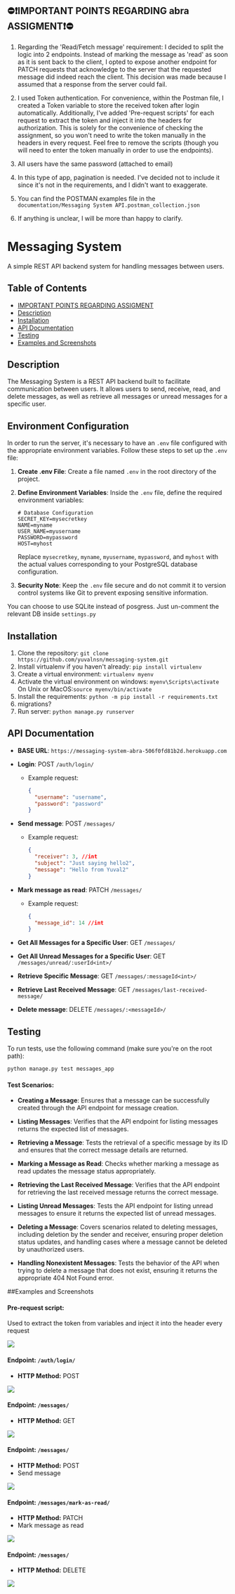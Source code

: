 ## ️⛔❗️IMPORTANT POINTS REGARDING abra ASSIGMENT❗️⛔️

1. Regarding the 'Read/Fetch message' requirement: I decided to split the logic into 2 endpoints. Instead of marking the message as 'read' as soon as it is sent back to the client, I opted to expose another endpoint for PATCH requests that acknowledge to the server that the requested message did indeed reach the client. This decision was made because I assumed that a response from the server could fail.


2. I used Token authentication. For convenience, within the Postman file, I created a Token variable to store the received token after login automatically. Additionally, I've added 'Pre-request scripts' for each request to extract the token and inject it into the headers for authorization. This is solely for the convenience of checking the assignment, so you won't need to write the token manually in the headers in every request. Feel free to remove the scripts (though you will need to enter the token manually in order to use the endpoints).


3. All users have the same password (attached to email)


4. In this type of app, pagination is needed. I've decided not to include it since it's not in the requirements, and I didn't want to exaggerate.


5. You can find the POSTMAN examples file in the `documentation/Messaging System API.postman_collection.json`


7. If anything is unclear, I will be more than happy to clarify.


# Messaging System

A simple REST API backend system for handling messages between users.

## Table of Contents

- [IMPORTANT POINTS REGARDING ASSIGMENT](#important-points-regarding-assignment)
- [Description](#description)
- [Installation](#installation)
- [API Documentation](#api-documentation)
- [Testing](#testing)
- [Examples and Screenshots](#examples-and-screenshots)

## Description

The Messaging System is a REST API backend built to facilitate communication between users. It allows users to send,
receive, read, and delete messages, as well as retrieve all messages or unread messages for a specific user.

## Environment Configuration

In order to run the server, it's necessary to have an `.env` file configured with the appropriate environment variables. Follow these steps to set up the `.env` file:

1. **Create .env File**: Create a file named `.env` in the root directory of the project.

2. **Define Environment Variables**: Inside the `.env` file, define the required environment variables:

    ```
    # Database Configuration
    SECRET_KEY=mysecretkey
    NAME=myname
    USER_NAME=myusername
    PASSWORD=mypassword
    HOST=myhost
    ```

    Replace `mysecretkey`, `myname`, `myusername`, `mypassword`, and `myhost` with the actual values corresponding to your PostgreSQL database configuration.


3. **Security Note**: Keep the `.env` file secure and do not commit it to version control systems like Git to prevent exposing sensitive information.

You can choose to use SQLite instead of posgress. Just un-comment the relevant DB inside `settings.py`

## Installation

1. Clone the repository: `git clone https://github.com/yuvalnsn/messaging-system.git`
2. Install virtualenv if you haven't already: `pip install virtualenv`
3. Create a virtual environment: `virtualenv myenv`
4. Activate the virtual environment on windows: `myenv\Scripts\activate`
   On Unix or MacOS:`source myenv/bin/activate`
5. Install the requirements: `python -m pip install -r requirements.txt`
6. migrations?
7. Run server: `python manage.py runserver`

## API Documentation
- **BASE URL**:  `https://messaging-system-abra-506f0fd81b2d.herokuapp.com`


- **Login**: POST `/auth/login/`
    - Example request:
      ```json
      {
        "username": "username",
        "password": "password"
      }
      ```
- **Send message**: POST `/messages/`
    - Example request:
      ```json
      {
        "receiver": 3, //int
        "subject": "Just saying hello2",
        "message": "Hello from Yuval2"
      }
      ```
- **Mark message as read**: PATCH `/messages/`
    - Example request:
      ```json
      {
        "message_id": 14 //int
      }
      ```
- **Get All Messages for a Specific User**: GET `/messages/`
- **Get All Unread Messages for a Specific User**: GET `/messages/unread/:userId<int>/`
- **Retrieve Specific Message**: GET `/messages/:messageId<int>/`
- **Retrieve Last Received Message**: GET `/messages/last-received-message/`
- **Delete message**: DELETE `/messages/:<messageId>/` 

## Testing

To run tests, use the following command (make sure you're on the root path):

```bash
python manage.py test messages_app
```
#### Test Scenarios:

- **Creating a Message**: Ensures that a message can be successfully created through the API endpoint for message creation.

- **Listing Messages**: Verifies that the API endpoint for listing messages returns the expected list of messages.

- **Retrieving a Message**: Tests the retrieval of a specific message by its ID and ensures that the correct message details are returned.

- **Marking a Message as Read**: Checks whether marking a message as read updates the message status appropriately.

- **Retrieving the Last Received Message**: Verifies that the API endpoint for retrieving the last received message returns the correct message.

- **Listing Unread Messages**: Tests the API endpoint for listing unread messages to ensure it returns the expected list of unread messages.

- **Deleting a Message**: Covers scenarios related to deleting messages, including deletion by the sender and receiver, ensuring proper deletion status updates, and handling cases where a message cannot be deleted by unauthorized users.

- **Handling Nonexistent Messages**: Tests the behavior of the API when trying to delete a message that does not exist, ensuring it returns the appropriate 404 Not Found error.




##Examples and Screenshots

#### Pre-request script:
Used to extract the token from variables and inject it into the header every request

![](documentation/API_screenshots_examples/Screenshot3.png)


#### Endpoint: `/auth/login/`
- **HTTP Method:** POST


![](documentation/API_screenshots_examples/Screenshot1.png)

#### Endpoint: `/messages/`
- **HTTP Method:** GET

![](documentation/API_screenshots_examples/Screenshot2.png)

#### Endpoint: `/messages/`
- **HTTP Method:** POST
- Send message

![](documentation/API_screenshots_examples/Screenshot4.png)
#### Endpoint: `/messages/mark-as-read/`
- **HTTP Method:** PATCH
- Mark message as read

![](documentation/API_screenshots_examples/Screenshot5.png)


#### Endpoint: `/messages/`
- **HTTP Method:** DELETE


![](documentation/API_screenshots_examples/Screenshot6.png)